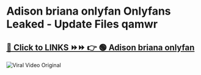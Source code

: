 
 # Adison briana onlyfan Onlyfans Leaked - Update Files qamwr

## <h2><a href="https://clipsfans.com/Adison_briana_onlyfan&ref=git">🔗 Click to LINKS ⏩⏩ 👉 🟢 Adison briana onlyfan </a></h2>

<a href="https://clipsfans.com/Adison_briana_onlyfan&ref=git" rel="nofollow" data-target="animated-image.originalLink"><img src="https://i.ibb.co.com/xMMVF88/686577567.gif" alt="Viral Video Original" style="max-width: 100%; display: inline-block;" data-target="animated-image.originalImage"></a>

